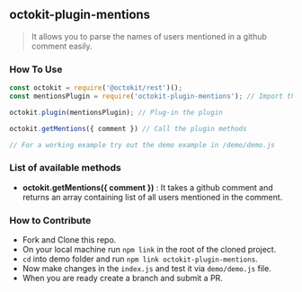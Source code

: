 ## octokit-plugin-mentions

> It allows you to parse the names of users mentioned in a github comment easily.


### How To Use

```js
const octokit = require('@octokit/rest')();
const mentionsPlugin = require('octokit-plugin-mentions'); // Import the plugin

octokit.plugin(mentionsPlugin); // Plug-in the plugin

octokit.getMentions({ comment }) // Call the plugin methods

// For a working example try out the demo example in /demo/demo.js
```

### List of available methods

* **octokit.getMentions({ comment })** : It takes a github comment and returns an array containing list of all users mentioned in the comment.

### How to Contribute

* Fork and Clone this repo.
* On your local machine run `npm link` in the root of the cloned project.
* `cd` into demo folder and run `npm link octokit-plugin-mentions`.
* Now make changes in the `index.js` and test it via `demo/demo.js` file.
* When you are ready create a branch and submit a PR.

